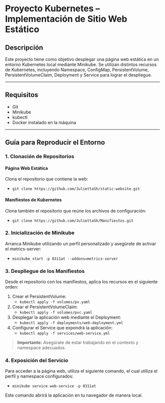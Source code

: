 # Proyecto Kubernetes – Implementación de Sitio Web Estático

## Descripción
Este proyecto tiene como objetivo desplegar una página web estática en un entorno Kubernetes local mediante Minikube. Se utilizan distintos recursos de Kubernetes, incluyendo Namespace, ConfigMap, PersistentVolume, PersistentVolumeClaim, Deployment y Service para lograr el despliegue.

________________________________________

## Requisitos
- Git
- Minikube
- kubectl
- Docker instalado en la máquina

________________________________________

## Guía para Reproducir el Entorno

### 1. Clonación de Repositorios

#### Página Web Estática
Clona el repositorio que contiene la web:
* `git clone https://github.com/JuliettaSh/static-website.git`

#### Manifiestos de Kubernetes
Clona también el repositorio que reúne los archivos de configuración:
* `git clone https://github.com/JuliettaSh/Manifiestos.git`

### 2. Inicialización de Minikube

Arranca Minikube utilizando un perfil personalizado y asegúrate de activar el metrics-server:
* `minikube start -p 0311at --addons=metrics-server`

### 3. Despliegue de los Manifiestos

Desde el repositorio con los manifiestos, aplica los recursos en el siguiente orden:

1. Crear el PersistentVolume:
   * `kubectl apply -f volumes/pv.yaml`
2. Crear el PersistentVolumeClaim:
   * `kubectl apply -f volumes/pvc.yaml`
3. Desplegar la aplicación web mediante el Deployment:
   * `kubectl apply -f deployments/web-deployment.yml`
4. Configurar el Service que expondrá la aplicación:
   * `kubectl apply -f services/web-service.yml`

> **Importante:** Asegúrate de estar trabajando en el contexto y namespace adecuados.

### 4. Exposición del Servicio

Para acceder a la página web, utiliza el siguiente comando, el cual utiliza el perfil y namespace configurados:
* `minikube service web-service -p 0311at`

Este comando abrirá la aplicación en tu navegador de manera local.

